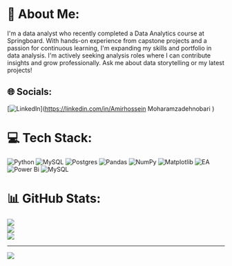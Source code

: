 # 💫 About Me:
I'm a data analyst who recently completed a Data Analytics course at Springboard. With hands-on experience from capstone projects and a passion for continuous learning, I'm expanding my skills and portfolio in data analysis. I'm actively seeking analysis roles where I can contribute insights and grow professionally. Ask me about data storytelling or my latest projects!


## 🌐 Socials:
[![LinkedIn](https://img.shields.io/badge/LinkedIn-%230077B5.svg?logo=linkedin&logoColor=white)](https://linkedin.com/in/Amirhossein Moharamzadehnobari ) 

# 💻 Tech Stack:
![Python](https://img.shields.io/badge/python-3670A0?style=for-the-badge&logo=python&logoColor=ffdd54) ![MySQL](https://img.shields.io/badge/mysql-4479A1.svg?style=for-the-badge&logo=mysql&logoColor=white) ![Postgres](https://img.shields.io/badge/postgres-%23316192.svg?style=for-the-badge&logo=postgresql&logoColor=white) ![Pandas](https://img.shields.io/badge/pandas-%23150458.svg?style=for-the-badge&logo=pandas&logoColor=white) ![NumPy](https://img.shields.io/badge/numpy-%23013243.svg?style=for-the-badge&logo=numpy&logoColor=white) ![Matplotlib](https://img.shields.io/badge/Matplotlib-%23ffffff.svg?style=for-the-badge&logo=Matplotlib&logoColor=black) ![EA](https://img.shields.io/badge/ea-%23000000.svg?style=for-the-badge&logo=ea&logoColor=white) ![Power Bi](https://img.shields.io/badge/power_bi-F2C811?style=for-the-badge&logo=powerbi&logoColor=black) ![MySQL](https://img.shields.io/badge/mysql-4479A1.svg?style=for-the-badge&logo=mysql&logoColor=white)
# 📊 GitHub Stats:
![](https://github-readme-stats.vercel.app/api?username=Amirmoharam7&theme=gotham&hide_border=false&include_all_commits=false&count_private=false)<br/>
![](https://github-readme-streak-stats.herokuapp.com/?user=Amirmoharam7&theme=gotham&hide_border=false)<br/>
![](https://github-readme-stats.vercel.app/api/top-langs/?username=Amirmoharam7&theme=gotham&hide_border=false&include_all_commits=false&count_private=false&layout=compact)

---
[![](https://visitcount.itsvg.in/api?id=Amirmoharam7&icon=0&color=0)](https://visitcount.itsvg.in)

<!-- Proudly created with GPRM ( https://gprm.itsvg.in ) -->
